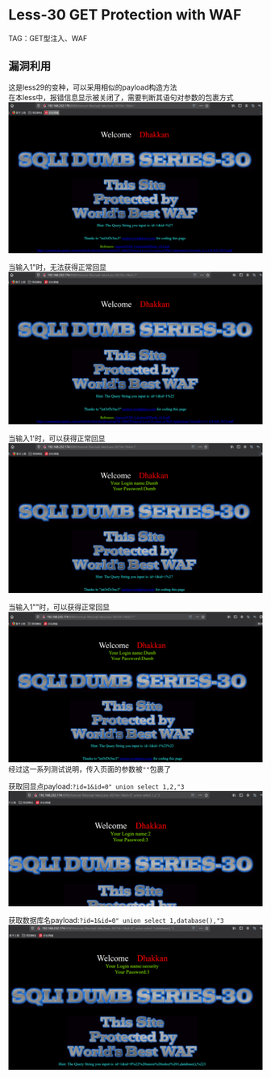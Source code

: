 # Less-30 **GET Protection with WAF**
TAG：GET型注入、WAF
## 漏洞利用  
这是less29的变种，可以采用相似的payload构造方法  
在本less中，报错信息显示被关闭了，需要判断其语句对参数的包裹方式  
![less30_1](images\less30_1.png)  
  
当输入1"时，无法获得正常回显  
![less30_2](images\less30_2.png)  
  
当输入1'时，可以获得正常回显  
![less30_3](images\less30_3.png)  
  
当输入1""时，可以获得正常回显  
![less30_4](images\less30_4.png)  
经过这一系列测试说明，传入页面的参数被```""```包裹了  
  
获取回显点payload:```?id=1&id=0" union select 1,2,"3```  
![less30_5](images\less30_5.png)  
  
获取数据库名payload:```?id=1&id=0" union select 1,database(),"3```  
![less30_6](images\less30_6.png)  